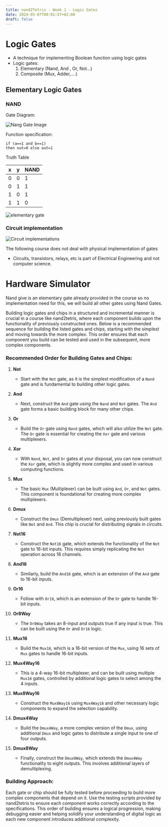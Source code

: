 ```yaml
---
title: nand2Tetris - Week 1 - Logic Gates
date: 2024-05-07T00:01:57+02:00
draft: false
---
```


# Logic Gates

- A technique for implementing Boolean function using logic gates
- Logic gates:
  1. Elementary (Nand, And , Or, Not...)
  2. Composite (Mux, Adder,....)


## Elementary Logic Gates

### NAND

Gate Diagram:

![Nang Gate Image](https://learnlearn.uk/alevelcs/wp-content/uploads/sites/20/2022/01/NAND-gate.png "Nand Gate Circuit Diagram")

Function specification: 
```HDL
if (a==1 and b==1)
then out=0 else out=1
```

Truth Table

<!-- <div style="overflow-x:auto;"> -->

| x   | y   | NAND |
| --- | --- | ---- |
| 0   | 0   | 1    |
| 0   | 1   | 1    |
| 1   | 0   | 1    |
| 1   | 1   | 0    |
<!-- </div> --> 

![elementary gate](https://i.ibb.co/chF6t1j/Screenshot-from-2024-05-07-00-48-22.png "and or not gates")

### Circuit implementation

![Circuit implementations](https://i.ibb.co/mhm1QrL/Screenshot-from-2024-05-07-00-51-29.png "Circuit implementation of and or gates")

The following course does not deal with physical implementation of gates 
- Circuits, transistors, relays, etc is part of Electrical Engineering and not computer science.


# Hardware Simulator

Nand give is an elementary gate already provided in the course so no implementation need for this, we will build all other gates using Nand Gates.

Building logic gates and chips in a structured and incremental manner is crucial in a course like nand2tetris, where each component builds upon the functionality of previously constructed ones. Below is a recommended sequence for building the listed gates and chips, starting with the simplest and moving towards the more complex. This order ensures that each component you build can be tested and used in the subsequent, more complex components.

### Recommended Order for Building Gates and Chips:

1. **Not**
    
    - Start with the `Not` gate, as it is the simplest modification of a `Nand` gate and is fundamental to building other logic gates.
2. **And**
    
    - Next, construct the `And` gate using the `Nand` and `Not` gates. The `And` gate forms a basic building block for many other chips.
3. **Or**
    
    - Build the `Or` gate using `Nand` gates, which will also utilize the `Not` gate. The `Or` gate is essential for creating the `Xor` gate and various multiplexers.
4. **Xor**
    
    - With `Nand`, `Not`, and `Or` gates at your disposal, you can now construct the `Xor` gate, which is slightly more complex and used in various computing functions.
5. **Mux**
    
    - The basic `Mux` (Multiplexer) can be built using `And`, `Or`, and `Not` gates. This component is foundational for creating more complex multiplexers.
6. **Dmux**
    
    - Construct the `Dmux` (Demultiplexer) next, using previously built gates like `Not` and `And`. This chip is crucial for distributing signals in circuits.
7. **Not16**
    
    - Construct the `Not16` gate, which extends the functionality of the `Not` gate to 16-bit inputs. This requires simply replicating the `Not` operation across 16 channels.
8. **And16**
    
    - Similarly, build the `And16` gate, which is an extension of the `And` gate to 16-bit inputs.
9. **Or16**
    
    - Follow with `Or16`, which is an extension of the `Or` gate to handle 16-bit inputs.
10. **Or8Way**
    
    - The `Or8Way` takes an 8-input and outputs true if any input is true. This can be built using the `Or` and `Or16` logic.
11. **Mux16**
    
    - Build the `Mux16`, which is a 16-bit version of the `Mux`, using 16 sets of `Mux` gates to handle 16-bit inputs.
12. **Mux4Way16**
    
    - This is a 4-way 16-bit multiplexer, and can be built using multiple `Mux16` gates, controlled by additional logic gates to select among the 4 inputs.
13. **Mux8Way16**
    
    - Construct the `Mux8Way16` using `Mux4Way16` and other necessary logic components to expand the selection capability.
14. **Dmux4Way**
    
    - Build the `Dmux4Way`, a more complex version of the `Dmux`, using additional `Dmux` and logic gates to distribute a single input to one of four outputs.
15. **Dmux8Way**
    
    - Finally, construct the `Dmux8Way`, which extends the `Dmux4Way` functionality to eight outputs. This involves additional layers of demultiplexing.

### Building Approach:

Each gate or chip should be fully tested before proceeding to build more complex components that depend on it. Use the testing scripts provided by nand2tetris to ensure each component works correctly according to the specifications. This order of building ensures a logical progression, making debugging easier and helping solidify your understanding of digital logic as each new component introduces additional complexity.






